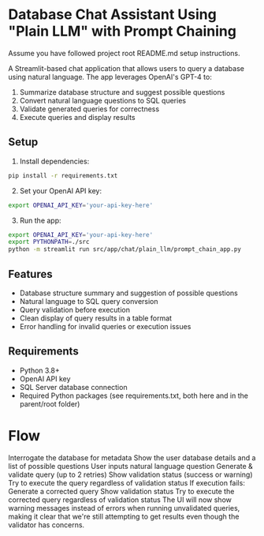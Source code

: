 # Database Chat Assistant Using "Plain LLM" with Prompt Chaining

Assume you have followed project root README.md setup instructions.

A Streamlit-based chat application that allows users to query a database using natural language. The app leverages OpenAI's GPT-4 to:
1. Summarize database structure and suggest possible questions
2. Convert natural language questions to SQL queries
3. Validate generated queries for correctness
4. Execute queries and display results

## Setup

1. Install dependencies:
```bash
pip install -r requirements.txt
```

2. Set your OpenAI API key:
```bash
export OPENAI_API_KEY='your-api-key-here'
```

3. Run the app:
```bash
export OPENAI_API_KEY='your-api-key-here'
export PYTHONPATH=./src
python -m streamlit run src/app/chat/plain_llm/prompt_chain_app.py
```

## Features

- Database structure summary and suggestion of possible questions
- Natural language to SQL query conversion
- Query validation before execution
- Clean display of query results in a table format
- Error handling for invalid queries or execution issues

## Requirements

- Python 3.8+
- OpenAI API key
- SQL Server database connection
- Required Python packages (see requirements.txt, both here and in the parent/root folder)

# Flow
Interrogate the database for metadata
Show the user database details and a list of possible questions
User inputs natural language question
Generate & validate query (up to 2 retries)
Show validation status (success or warning)
Try to execute the query regardless of validation status
If execution fails:
Generate a corrected query
Show validation status
Try to execute the corrected query regardless of validation status
The UI will now show warning messages instead of errors when running unvalidated queries, making it clear that we're still attempting to get results even though the validator has concerns.